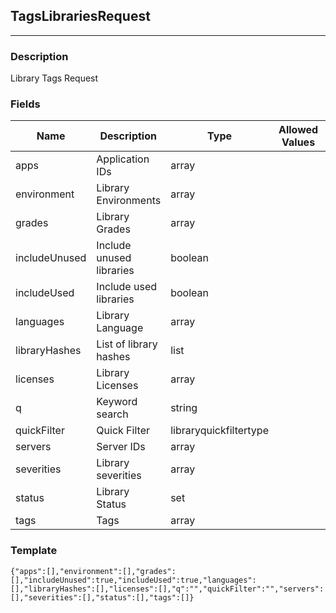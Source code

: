 ## TagsLibrariesRequest
---
### Description
Library Tags Request
### Fields
| Name | Description | Type | Allowed Values | Required |
| ---- | ----------- | ---- | -------------- | -------- |
| apps | Application IDs | array |  | false |
| environment | Library Environments | array |  | false |
| grades | Library Grades | array |  | false |
| includeUnused | Include unused libraries | boolean |  | false |
| includeUsed | Include used libraries | boolean |  | false |
| languages | Library Language | array |  | false |
| libraryHashes | List of library hashes | list |  | true |
| licenses | Library Licenses | array |  | false |
| q | Keyword search | string |  | false |
| quickFilter | Quick Filter | libraryquickfiltertype |  | false |
| servers | Server IDs | array |  | false |
| severities | Library severities | array |  | false |
| status | Library Status | set |  | false |
| tags | Tags | array |  | false |
### Template
```
{"apps":[],"environment":[],"grades":[],"includeUnused":true,"includeUsed":true,"languages":[],"libraryHashes":[],"licenses":[],"q":"","quickFilter":"","servers":[],"severities":[],"status":[],"tags":[]}
```
